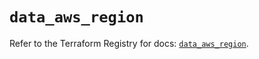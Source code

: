# `data_aws_region`

Refer to the Terraform Registry for docs: [`data_aws_region`](https://registry.terraform.io/providers/hashicorp/aws/6.12.0/docs/data-sources/region).
